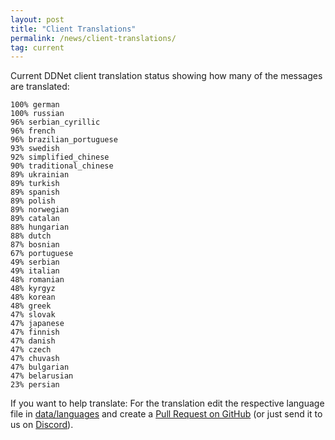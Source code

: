 ```yaml
---
layout: post
title: "Client Translations"
permalink: /news/client-translations/
tag: current
---
```


Current DDNet client translation status showing how many of the messages are translated:

```
100% german
100% russian
96% serbian_cyrillic
96% french
96% brazilian_portuguese
93% swedish
92% simplified_chinese
90% traditional_chinese
89% ukrainian
89% turkish
89% spanish
89% polish
89% norwegian
89% catalan
88% hungarian
88% dutch
87% bosnian
67% portuguese
49% serbian
49% italian
48% romanian
48% kyrgyz
48% korean
48% greek
47% slovak
47% japanese
47% finnish
47% danish
47% czech
47% chuvash
47% bulgarian
47% belarusian
23% persian
```

If you want to help translate: For the translation edit the respective language file in [data/languages](https://github.com/ddnet/ddnet/tree/master/data/languages) and create a [Pull Request on GitHub](https://github.com/ddnet/ddnet/) (or just send it to us on [Discord](/discord/)).
